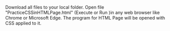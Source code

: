 Download all files to your local folder.
Open file "PracticeCSSinHTMLPage.html" (Execute or Run )in any web browser like Chrome or Microsoft Edge.
The program for HTML Page will be opened with CSS applied to it.
